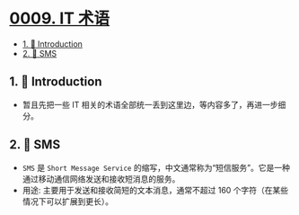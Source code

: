 # [0009. IT 术语](https://github.com/Tdahuyou/TNotes.en-notes/tree/main/notes/0009.%20IT%20%E6%9C%AF%E8%AF%AD)

<!-- region:toc -->
- [1. 📒 Introduction](#1--introduction)
- [2. 🎯 SMS](#2--sms)
<!-- endregion:toc -->

## 1. 📒 Introduction

- 暂且先把一些 IT 相关的术语全部统一丢到这里边，等内容多了，再进一步细分。

## 2. 🎯 SMS

- `SMS` 是 `Short Message Service` 的缩写，中文通常称为“短信服务”。它是一种通过移动通信网络发送和接收短消息的服务。
- 用途: 主要用于发送和接收简短的文本消息，通常不超过 160 个字符（在某些情况下可以扩展到更长）。
